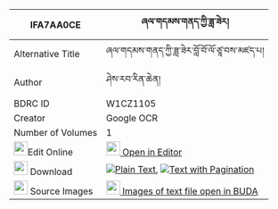 |IFA7AA0CE|ཞལ་གདམས་གནད་ཀྱི་ཟླ་ཟེར། 
| --- | --- 
|Alternative Title |ཞལ་གདམས་གནད་ཀྱི་ཟླ་ཟེར་བློ་བོ་ལོ་ཙཱ་བས་མཛད་པ།
|Author| ཤེས་རབ་རིན་ཆེན།
|BDRC ID | W1CZ1105
|Creator | Google OCR
|Number of Volumes| 1
|<img width="25" src="https://img.icons8.com/color/25/000000/edit-property.png">Edit Online| [<img width="25" src="https://avatars.githubusercontent.com/u/45091458?s=200&v=4"> Open in Editor](http://editor.openpecha.org/IFA7AA0CE)
|<img width="25" src="https://img.icons8.com/fluent/48/000000/download-2.png"/>  Download | [![](https://img.icons8.com/color/20/000000/txt.png)Plain Text](https://github.com/Openpecha/IFA7AA0CE/releases/download/v1/shyaldam_ne_kyi_dazer_plain_IFA7AA0CE.zip), [![](https://img.icons8.com/color/20/000000/txt.png)Text with Pagination](https://github.com/Openpecha/IFA7AA0CE/releases/download/v1/shyaldam_ne_kyi_dazer_pages_IFA7AA0CE.zip)
|<img width="25" src="https://img.icons8.com/plasticine/100/000000/pictures-folder.png"/>  Source Images | [<img width="25" src="https://library.bdrc.io/icons/BUDA-small.svg"> Images of text file open in BUDA](https://library.bdrc.io/show/bdr:W1CZ1105)